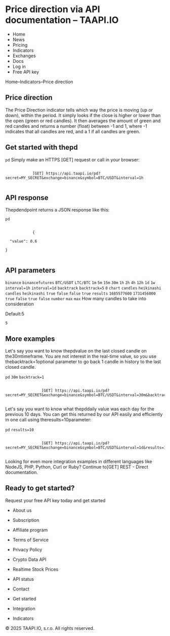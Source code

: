 # Price direction via API documentation – TAAPI.IO

- Home
- News
- Pricing
- Indicators
- Exchanges
- Docs
- Log in
- Free API key

Home–Indicators–Price direction


## Price direction
The Price Direction indicator tells which way the price is moving (up or down), within the period. It simply looks if the close is higher or lower than the open (green or red candles). It then averages the amount of green and red candles and returns a number (float) between -1 and 1, where -1 indicates that all candles are red, and a 1 if all candles are green.


## Get started with thepd
`pd` Simply make an HTTPS [GET] request or call in your browser:


```

			[GET] https://api.taapi.io/pd?secret=MY_SECRET&exchange=binance&symbol=BTC/USDT&interval=1h
		
```

## API response
Thepdendpoint returns a JSON response like this:

`pd` 
```

			{
  "value": 0.6
}
		
```

## API parameters
`binance` `binancefutures` `BTC/USDT` `LTC/BTC` `1m` `5m` `15m` `30m` `1h` `2h` `4h` `12h` `1d` `1w` `interval=1h` `interval=1d` `backtrack` `backtrack=5` `0` `chart` `candles` `heikinashi` `candles` `heikinashi` `true` `false` `false` `true` `results` `1685577600` `1731456000` `true` `false` `true` `false` `number` `max` `max` How many candles to take into consideration

Default:5

`5` 
## More examples
Let's say you want to know thepdvalue on the last closed candle on the30mtimeframe. You are not interest in the real-time value, so you use thebacktrack=1optional parameter to go back 1 candle in history to the last closed candle.

`pd` `30m` `backtrack=1` 
```

				[GET] https://api.taapi.io/pd?secret=MY_SECRET&exchange=binance&symbol=BTC/USDT&interval=30m&backtrack=1
			
```
Let's say you want to know what thepddaily value was each day for the previous 10 days. You can get this returned by our API easily and efficiently in one call using theresults=10parameter:

`pd` `results=10` 
```

				[GET] https://api.taapi.io/pd?secret=MY_SECRET&exchange=binance&symbol=BTC/USDT&interval=1d&results=10
			
```
Looking for even more integration examples in different languages like NodeJS, PHP, Python, Curl or Ruby? Continue to[GET] REST - Direct documentation.


## Ready to get started?
Request your free API key today and get started

- About us
- Subscription
- Affiliate program
- Terms of Service
- Privacy Policy
- Crypto Data API
- Realtime Stock Prices
- API status
- Contact

- Get started
- Integration
- Indicators

© 2025 TAAPI.IO, s.r.o. All rights reserved.

